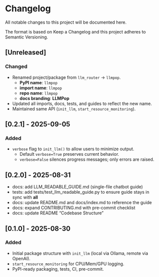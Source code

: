 # Changelog
All notable changes to this project will be documented here.

The format is based on Keep a Changelog and this project adheres to Semantic Versioning.

## [Unreleased]
### Changed
- Renamed project/package from `llm_router` → `llmpop`.
  - **PyPI name**: `llmpop`
  - **import name**: `llmpop`
  - **repo name**: `llmpop`
  - **docs branding**: **LLMPop**
- Updated all imports, docs, tests, and guides to reflect the new name.
- Maintained same API (`init_llm`, `start_resource_monitoring`).



## [0.2.1] - 2025-09-05
### Added
- `verbose` flag to `init_llm()` to allow users to minimize output.
  - Default `verbose=True` preserves current behavior.
  - `verbose=False` silences progress messages; only errors are raised.


## [0.2.0] - 2025-08-31
- docs: add LLM_READABLE_GUIDE.md (single-file chatbot guide)
- tests: add tests/test_llm_readable_guide.py to ensure guide stays in sync with __all__
- docs: update README.md and docs/index.md to reference the guide
- docs: expand CONTRIBUTING.md with pre-commit checklist
- docs: update README “Codebase Structure”

## [0.1.0] - 2025-08-30
### Added
- Initial package structure with `init_llm` (local via Ollama, remote via OpenAI).
- `start_resource_monitoring` for CPU/Mem/GPU logging.
- PyPI-ready packaging, tests, CI, pre-commit.
